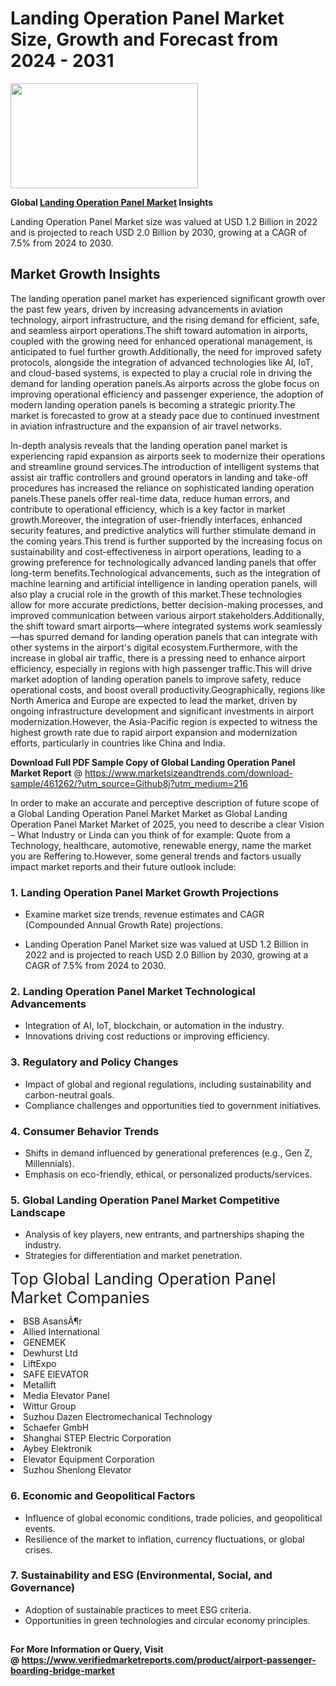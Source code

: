 <H1>Landing Operation Panel Market Size, Growth and Forecast from 2024 - 2031</H1><img class="aligncenter size-medium wp-image-584254" src="https://thirdeyenews.in/wp-content/uploads/2024/09/Global-Market-Research-300x168.jpeg" alt="" width="300" height="168" /><p><strong>Global&nbsp;<a href="https://www.marketsizeandtrends.com/download-sample/461262/?utm_source=Github8j?utm_medium=216">Landing Operation Panel Market</a> Insights</strong></p><p>Landing Operation Panel Market size was valued at USD 1.2 Billion in 2022 and is projected to reach USD 2.0 Billion by 2030, growing at a CAGR of 7.5% from 2024 to 2030.</p><p><h2>Market Growth Insights</h2> <p>The landing operation panel market has experienced significant growth over the past few years, driven by increasing advancements in aviation technology, airport infrastructure, and the rising demand for efficient, safe, and seamless airport operations.The shift toward automation in airports, coupled with the growing need for enhanced operational management, is anticipated to fuel further growth.Additionally, the need for improved safety protocols, alongside the integration of advanced technologies like AI, IoT, and cloud-based systems, is expected to play a crucial role in driving the demand for landing operation panels.As airports across the globe focus on improving operational efficiency and passenger experience, the adoption of modern landing operation panels is becoming a strategic priority.The market is forecasted to grow at a steady pace due to continued investment in aviation infrastructure and the expansion of air travel networks.</p> <p>In-depth analysis reveals that the landing operation panel market is experiencing rapid expansion as airports seek to modernize their operations and streamline ground services.The introduction of intelligent systems that assist air traffic controllers and ground operators in landing and take-off procedures has increased the reliance on sophisticated landing operation panels.These panels offer real-time data, reduce human errors, and contribute to operational efficiency, which is a key factor in market growth.Moreover, the integration of user-friendly interfaces, enhanced security features, and predictive analytics will further stimulate demand in the coming years.This trend is further supported by the increasing focus on sustainability and cost-effectiveness in airport operations, leading to a growing preference for technologically advanced landing panels that offer long-term benefits.Technological advancements, such as the integration of machine learning and artificial intelligence in landing operation panels, will also play a crucial role in the growth of this market.These technologies allow for more accurate predictions, better decision-making processes, and improved communication between various airport stakeholders.Additionally, the shift toward smart airports—where integrated systems work seamlessly—has spurred demand for landing operation panels that can integrate with other systems in the airport's digital ecosystem.Furthermore, with the increase in global air traffic, there is a pressing need to enhance airport efficiency, especially in regions with high passenger traffic.This will drive market adoption of landing operation panels to improve safety, reduce operational costs, and boost overall productivity.Geographically, regions like North America and Europe are expected to lead the market, driven by ongoing infrastructure development and significant investments in airport modernization.However, the Asia-Pacific region is expected to witness the highest growth rate due to rapid airport expansion and modernization efforts, particularly in countries like China and India.<p><span class=""><strong>Download Full PDF Sample Copy of Global Landing Operation Panel Market Report</strong> @ <a href="https://www.marketsizeandtrends.com/download-sample/461262/?utm_source=Github8j?utm_medium=216" target="_blank">https://www.marketsizeandtrends.com/download-sample/461262/?utm_source=Github8j?utm_medium=216</a></span></p><p>In order to make an accurate and perceptive description of future scope of a Global&nbsp;Landing Operation Panel Market Market as Global&nbsp;Landing Operation Panel Market Market of 2025, you need to describe a clear Vision &ndash; What Industry or Linda can you think of for example: Quote from a Technology, healthcare, automotive, renewable energy, name the market you are Reffering to.However, some general trends and factors usually impact market reports and their future outlook include:</p><h3>1.&nbsp;<strong>Landing Operation Panel Market Growth Projections</strong></h3><ul><li>Examine market size trends, revenue estimates and CAGR (Compounded Annual Growth Rate) projections.</li><li><p>Landing Operation Panel Market size was valued at USD 1.2 Billion in 2022 and is projected to reach USD 2.0 Billion by 2030, growing at a CAGR of 7.5% from 2024 to 2030.</p></li></ul><h3>2.&nbsp;<strong>Landing Operation Panel Market Technological Advancements</strong></h3><ul><li>Integration of AI, IoT, blockchain, or automation in the industry.</li><li>Innovations driving cost reductions or improving efficiency.</li></ul><h3>3.&nbsp;<strong>Regulatory and Policy Changes</strong></h3><ul><li>Impact of global and regional regulations, including sustainability and carbon-neutral goals.</li><li>Compliance challenges and opportunities tied to government initiatives.</li></ul><h3>4.&nbsp;<strong>Consumer Behavior Trends</strong></h3><ul><li>Shifts in demand influenced by generational preferences (e.g., Gen Z, Millennials).</li><li>Emphasis on eco-friendly, ethical, or personalized products/services.</li></ul><h3>5.&nbsp;<strong>Global Landing Operation Panel Market Competitive Landscape</strong></h3><ul><li>Analysis of key players, new entrants, and partnerships shaping the industry.</li><li>Strategies for differentiation and market penetration.</li></ul><p data-pm-slice="1 1 []"><span style="color: inherit; font-family: inherit; font-size: 25px;">Top Global Landing Operation Panel Market Companies</span></p><div class="" data-test-id=""><p><li>BSB AsansÃ¶r</li><li> Allied International</li><li> GENEMEK</li><li> Dewhurst Ltd</li><li> LiftExpo</li><li> SAFE ElEVATOR</li><li> Metallift</li><li> Media Elevator Panel</li><li> Wittur Group</li><li> Suzhou Dazen Electromechanical Technology</li><li> Schaefer GmbH</li><li> Shanghai STEP Electric Corporation</li><li> Aybey Elektronik</li><li> Elevator Equipment Corporation</li><li> Suzhou Shenlong Elevator</li></p></div><h3>6.&nbsp;<strong>Economic and Geopolitical Factors</strong></h3><ul><li>Influence of global economic conditions, trade policies, and geopolitical events.</li><li>Resilience of the market to inflation, currency fluctuations, or global crises.</li></ul><h3>7.&nbsp;<strong>Sustainability and ESG (Environmental, Social, and Governance)</strong></h3><ul><li>Adoption of sustainable practices to meet ESG criteria.</li><li>Opportunities in green technologies and circular economy principles.</li></ul><h2><strong style="font-size: 14px;">For More Information or Query, Visit @&nbsp;</strong><a style="background-color: #ffffff; font-size: 14px;" href="https://www.marketsizeandtrends.com/report/landing-operation-panel-market/" target="_blank">https://www.verifiedmarketreports.com/product/airport-passenger-boarding-bridge-market</a></h2>